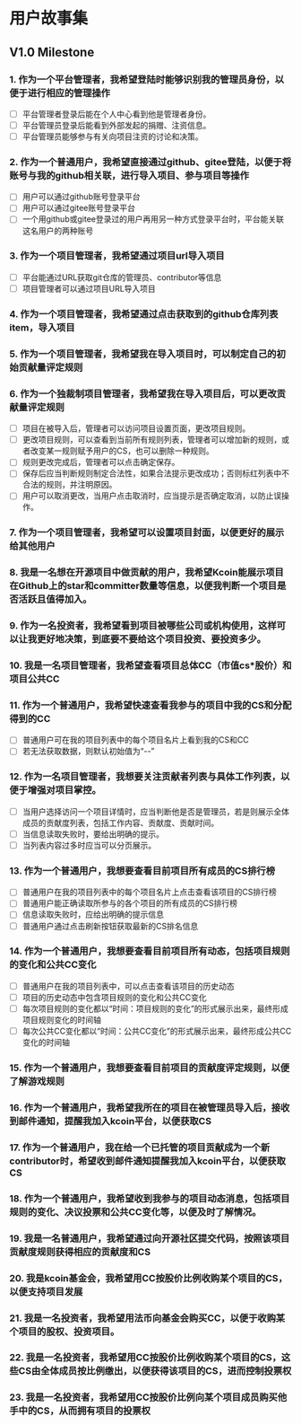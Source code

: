 # 用户故事集
## V1.0 Milestone
### 1. 作为一个平台管理者，我希望登陆时能够识别我的管理员身份，以便于进行相应的管理操作

- [ ] 平台管理者登录后能在个人中心看到他是管理者身份。
- [ ] 平台管理员登录后能看到外部发起的捐赠、注资信息。
- [ ] 平台管理员能够参与有关向项目注资的讨论和决策。
### 2. 作为一个普通用户，我希望直接通过github、gitee登陆，以便于将账号与我的github相关联，进行导入项目、参与项目等操作
- [ ] 用户可以通过github账号登录平台
- [ ] 用户可以通过gitee账号登录平台
- [ ] 一个用github或gitee登录过的用户再用另一种方式登录平台时，平台能关联这名用户的两种账号

### 3. 作为一个项目管理者，我希望通过项目url导入项目

- [ ] 平台能通过URL获取git仓库的管理员、contributor等信息
- [ ] 项目管理者可以通过项目URL导入项目

### 4. 作为一个项目管理者，我希望通过点击获取到的github仓库列表item，导入项目
### 5. 作为一个项目管理者，我希望我在导入项目时，可以制定自己的初始贡献量评定规则
### 6. 作为一个独裁制项目管理者，我希望我在导入项目后，可以更改贡献量评定规则
- [ ] 项目在被导入后，管理者可以访问项目设置页面，更改项目规则。
- [ ] 更改项目规则，可以查看到当前所有规则列表，管理者可以增加新的规则，或者改变某一规则赋予用户的CS，也可以删除一种规则。
- [ ] 规则更改完成后，管理者可以点击确定保存。
- [ ] 保存后应当判断规则制定合法性，如果合法提示更改成功；否则标红列表中不合法的规则，并注明原因。
- [ ] 用户可以取消更改，当用户点击取消时，应当提示是否确定取消，以防止误操作。
### 7. 作为一个项目管理者，我希望可以设置项目封面，以便更好的展示给其他用户
### 8. 我是一名想在开源项目中做贡献的用户，我希望Kcoin能展示项目在Github上的star和committer数量等信息，以便我判断一个项目是否活跃且值得加入。
### 9. 作为一名投资者，我希望看到项目被哪些公司或机构使用，这样可以让我更好地决策，到底要不要给这个项目投资、要投资多少。
### 10. 我是一名项目管理者，我希望查看项目总体CC（市值cs*股价）和项目公共CC
### 11. 作为一个普通用户，我希望快速查看我参与的项目中我的CS和分配得到的CC
- [ ] 普通用户可在我的项目列表中的每个项目名片上看到我的CS和CC
- [ ] 若无法获取数据，则默认初始值为“--”
### 12. 作为一名项目管理者，我想要关注贡献者列表与具体工作列表，以便于增强对项目掌控。
- [ ] 当用户选择访问一个项目详情时，应当判断他是否是管理员，若是则展示全体成员的贡献度列表，包括工作内容、贡献度、贡献时间。
- [ ] 当信息读取失败时，要给出明确的提示。
- [ ] 当列表内容过多时应当可以分页展示。
### 13. 作为一个普通用户，我想要查看目前项目所有成员的CS排行榜
- [ ] 普通用户在我的项目列表中的每个项目名片上点击查看该项目的CS排行榜
- [ ] 普通用户能正确读取所参与的各个项目的所有成员的CS排行榜
- [ ] 信息读取失败时，应给出明确的提示信息
- [ ] 普通用户通过点击刷新按钮获取最新的CS排名信息
### 14. 作为一个普通用户，我想要查看目前项目所有动态，包括项目规则的变化和公共CC变化
- [ ] 普通用户在我的项目列表中，可以点击查看该项目的历史动态
- [ ] 项目的历史动态中包含项目规则的变化和公共CC变化
- [ ] 每次项目规则的变化都以“时间：项目规则的变化”的形式展示出来，最终形成项目规则变化的时间轴
- [ ] 每次公共CC变化都以“时间：公共CC变化”的形式展示出来，最终形成公共CC变化的时间轴
### 15. 作为一个普通用户，我想要查看目前项目的贡献度评定规则，以便了解游戏规则
### 16. 作为一个普通用户，我希望我所在的项目在被管理员导入后，接收到邮件通知，提醒我加入kcoin平台，以便获取CS
### 17. 作为一个普通用户，我在给一个已托管的项目贡献成为一个新contributor时，希望收到邮件通知提醒我加入kcoin平台，以便获取CS
### 18. 作为一个普通用户，我希望收到我参与的项目动态消息，包括项目规则的变化、决议投票和公共CC变化等，以便及时了解情况。
### 19. 我是一名普通用户，我希望通过向开源社区提交代码，按照该项目贡献度规则获得相应的贡献度和CS
### 20. 我是kcoin基金会，我希望用CC按股价比例收购某个项目的CS，以便支持项目发展
### 21. 我是一名投资者，我希望用法币向基金会购买CC，以便于收购某个项目的股权、投资项目。
### 22. 我是一名投资者，我希望用CC按股价比例收购某个项目的CS，这些CS由全体成员按比例缴出，以便获得该项目的CS，进而控制投票权
### 23. 我是一名投资者，我希望用CC按股价比例向某个项目成员购买他手中的CS，从而拥有项目的投票权